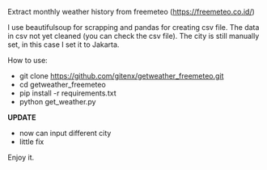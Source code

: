 Extract monthly weather history from freemeteo (https://freemeteo.co.id/)

I use beautifulsoup for scrapping and pandas for creating csv file. The data in csv not yet cleaned (you can check the csv file). The city is still manually set, in this case I set it to Jakarta.

How to use:
- git clone https://github.com/gitenx/getweather_freemeteo.git
- cd getweather_freemeteo
- pip install -r requirements.txt
- python get_weather.py

**UPDATE**
- now can input different city
- little fix

Enjoy it.
